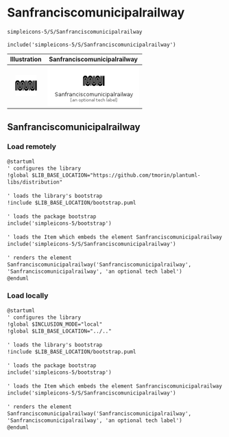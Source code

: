 # Sanfranciscomunicipalrailway


```text
simpleicons-5/S/Sanfranciscomunicipalrailway
```

```text
include('simpleicons-5/S/Sanfranciscomunicipalrailway')
```



| Illustration | Sanfranciscomunicipalrailway |
| :---: | :---: |
| ![illustration for Illustration](../../simpleicons-5/S/Sanfranciscomunicipalrailway.png) | ![illustration for Sanfranciscomunicipalrailway](../../simpleicons-5/S/Sanfranciscomunicipalrailway.Local.png) |




## Sanfranciscomunicipalrailway

### Load remotely
```plantuml
@startuml
' configures the library
!global $LIB_BASE_LOCATION="https://github.com/tmorin/plantuml-libs/distribution"

' loads the library's bootstrap
!include $LIB_BASE_LOCATION/bootstrap.puml

' loads the package bootstrap
include('simpleicons-5/bootstrap')

' loads the Item which embeds the element Sanfranciscomunicipalrailway
include('simpleicons-5/S/Sanfranciscomunicipalrailway')

' renders the element
Sanfranciscomunicipalrailway('Sanfranciscomunicipalrailway', 'Sanfranciscomunicipalrailway', 'an optional tech label')
@enduml
```

### Load locally
```plantuml
@startuml
' configures the library
!global $INCLUSION_MODE="local"
!global $LIB_BASE_LOCATION="../.."

' loads the library's bootstrap
!include $LIB_BASE_LOCATION/bootstrap.puml

' loads the package bootstrap
include('simpleicons-5/bootstrap')

' loads the Item which embeds the element Sanfranciscomunicipalrailway
include('simpleicons-5/S/Sanfranciscomunicipalrailway')

' renders the element
Sanfranciscomunicipalrailway('Sanfranciscomunicipalrailway', 'Sanfranciscomunicipalrailway', 'an optional tech label')
@enduml
```

